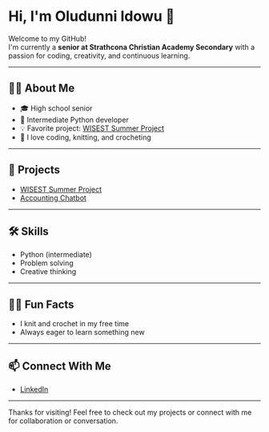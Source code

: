 # Hi, I'm Oludunni Idowu 👋

Welcome to my GitHub!  
I'm currently a **senior at Strathcona Christian Academy Secondary** with a passion for coding, creativity, and continuous learning.

---

## 👩‍💻 About Me

- 🎓 High school senior
- 🐍 Intermediate Python developer
- 💡 Favorite project: [WISEST Summer Project](https://github.com/dunnidowu/WISEST-Summer-Project)
- 🧶 I love coding, knitting, and crocheting

---

## 🌟 Projects

- [WISEST Summer Project](https://github.com/dunnidowu/WISEST-Summer-Project)
- [Accounting Chatbot](https://github.com/dunnidowu/Accounting-Chatbot)

---

## 🛠️ Skills

- Python (intermediate)
- Problem solving
- Creative thinking

---

## 🙋‍♀️ Fun Facts

- I knit and crochet in my free time
- Always eager to learn something new

---

## 📫 Connect With Me

- [LinkedIn](https://www.linkedin.com/in/oludunniidowu/)

---

Thanks for visiting! Feel free to check out my projects or connect with me for collaboration or conversation.
